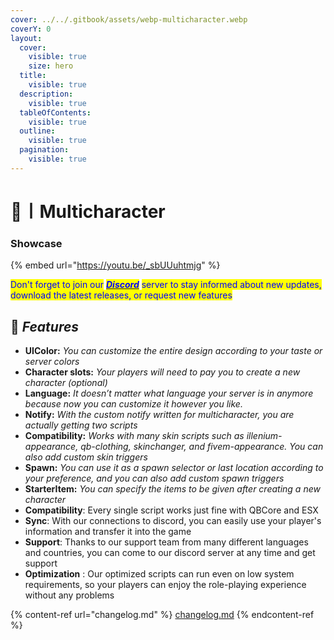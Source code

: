 ```yaml
---
cover: ../../.gitbook/assets/webp-multicharacter.webp
coverY: 0
layout:
  cover:
    visible: true
    size: hero
  title:
    visible: true
  description:
    visible: true
  tableOfContents:
    visible: true
  outline:
    visible: true
  pagination:
    visible: true
---
```


# 💎〡Multicharacter

### Showcase

{% embed url="https://youtu.be/_sbUUuhtmjg" %}

<mark style="color:blue;">Don't forget to join our</mark> [_<mark style="color:blue;">**Discord**</mark>_](https://discord.gg/8zhnDMMfNk) <mark style="color:blue;">server to stay informed about new updates, download the latest releases, or request new features</mark>

## 💎 _Features_&#x20;

* **UIColor:** _You can customize the entire design according to your taste or server colors_
* **Character slots:** _Your players will need to pay you to create a new character (optional)_
* **Language:** _It doesn’t matter what language your server is in anymore because now you can customize it however you like._
* **Notify:** _With the custom notify written for multicharacter, you are actually getting two scripts_
* **Compatibility:** _Works with many skin scripts such as illenium-appearance, qb-clothing, skinchanger, and fivem-appearance. You can also add custom skin triggers_
* **Spawn:** _You can use it as a spawn selector or last location according to your preference, and you can also add custom spawn triggers_
* **StarterItem:** _You can specify the items to be given after creating a new character_
* **Compatibility**: Every single script works just fine with QBCore and ESX
* **Sync**: With our connections to discord, you can easily use your player's information and transfer it into the game
* **Support**: Thanks to our support team from many different languages and countries, you can come to our discord server at any time and get support
* **Optimization** : Our optimized scripts can run even on low system requirements, so your players can enjoy the role-playing experience without any problems



{% content-ref url="changelog.md" %}
[changelog.md](changelog.md)
{% endcontent-ref %}
